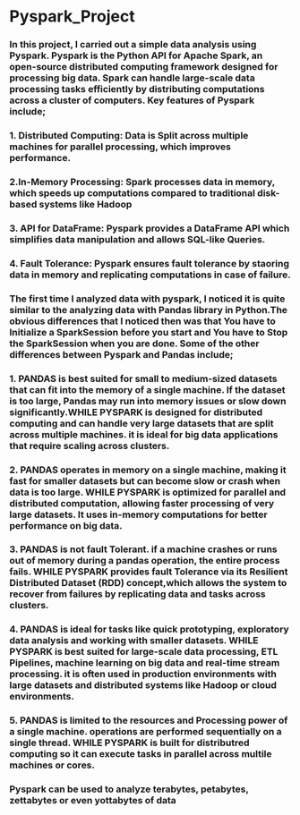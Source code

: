 # Pyspark_Project
### In this project, I carried out a simple data analysis using Pyspark. Pyspark is the Python API for Apache Spark, an open-source distributed computing framework designed for processing big data. Spark can handle large-scale data processing tasks efficiently by distributing computations across a cluster of computers. Key features of Pyspark include;
### 1. Distributed Computing: Data is Split across multiple machines for parallel processing, which improves performance. 
### 2.In-Memory Processing: Spark processes data in memory, which speeds up computations compared to traditional disk-based systems like Hadoop
### 3. API for DataFrame: Pyspark provides a DataFrame API which simplifies data manipulation and allows SQL-like Queries.
### 4. Fault Tolerance: Pyspark ensures fault tolerance by staoring data in memory and replicating computations in case of failure.
### The first time I analyzed data with pyspark, I noticed it is quite similar to the analyzing data with Pandas library in Python.The obvious differences that I noticed then was that You have to Initialize a SparkSession before you start and You have to Stop the SparkSession when you are done. Some of the other differences between Pyspark and Pandas include;
### 1. PANDAS is best suited for small to medium-sized datasets that can fit into the memory of a single machine. If the dataset is too large, Pandas may run into memory issues or slow down significantly.WHILE PYSPARK is designed for distributed computing and can handle very large datasets that are split across multiple machines. it is ideal for big data applications that require scaling across clusters.
### 2. PANDAS operates in memory on a single machine, making it fast for smaller datasets but can become slow or crash when data is too large. WHILE PYSPARK is optimized for parallel and distributed computation, allowing faster processing of very large datasets. It uses in-memory computations for better performance on big data.
### 3. PANDAS is not fault Tolerant. if a machine crashes or runs out of memory during a pandas operation, the entire process fails. WHILE PYSPARK provides fault Tolerance via its Resilient Distributed Dataset (RDD) concept,which allows the system to recover from failures by replicating data and tasks across clusters.
### 4. PANDAS is ideal for tasks like quick prototyping, exploratory data analysis and working with smaller datasets. WHILE PYSPARK is best suited for large-scale data processing, ETL Pipelines, machine learning on big data and real-time stream processing. it is often used in production environments with large datasets and distributed systems like Hadoop or cloud environments.
### 5. PANDAS is limited to the resources and Processing power of a single machine. operations are performed sequentially on a single thread. WHILE PYSPARK is built for distributred computing so it can execute tasks in parallel across multile machines or cores. 
### Pyspark can be used to analyze terabytes, petabytes, zettabytes or even yottabytes of data
